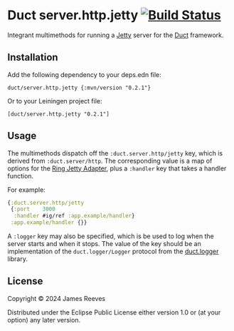 # Duct server.http.jetty [![Build Status](https://github.com/duct-framework/server.http.jetty/actions/workflows/test.yml/badge.svg)](https://github.com/duct-framework/logger.simple/actions/workflows/test.yml)

Integrant multimethods for running a [Jetty][] server for the [Duct][]
framework.

[jetty]: https://eclipse.org/jetty/
[duct]: https://github.com/duct-framework/duct

## Installation

Add the following dependency to your deps.edn file:

    duct/server.http.jetty {:mvn/version "0.2.1"}

Or to your Leiningen project file:

    [duct/server.http.jetty "0.2.1"]

## Usage

The multimethods dispatch off the `:duct.server.http/jetty` key, which
is derived from `:duct.server/http`. The corresponding value is a map
of options for the [Ring Jetty Adapter][], plus a `:handler` key that
takes a handler function.

For example:

```clojure
{:duct.server.http/jetty
 {:port    3000
  :handler #ig/ref :app.example/handler}
 :app.example/handler {}}
```

A `:logger` key may also be specified, which is be used to log when the
server starts and when it stops. The value of the key should be an
implementation of the `duct.logger/Logger` protocol from the
[duct.logger][] library.

[ring jetty adapter]: https://ring-clojure.github.io/ring/ring.adapter.jetty.html
[duct.logger]: https://github.com/duct-framework/logger

## License

Copyright © 2024 James Reeves

Distributed under the Eclipse Public License either version 1.0 or (at
your option) any later version.
